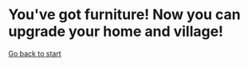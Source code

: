 # You've got furniture! Now you can upgrade your home and village!

[Go back to start](animal/door1.md)

